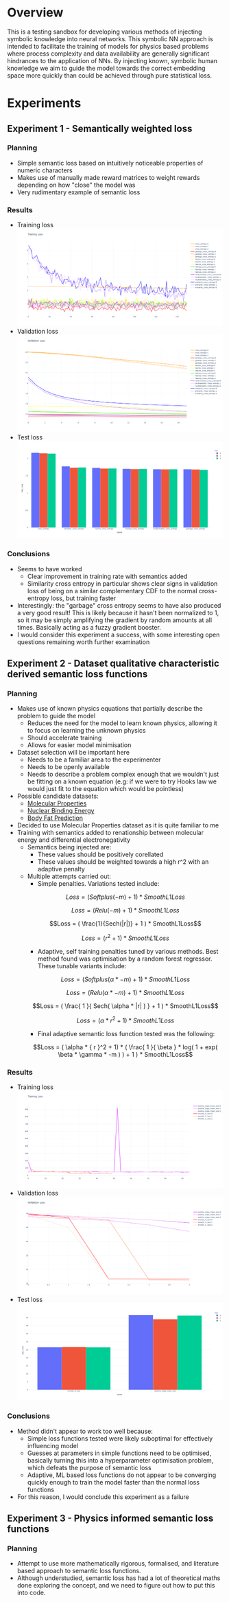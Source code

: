 # Overview

This is a testing sandbox for developing various methods of injecting symbolic knowledge into neural networks. This symbolic NN approach is intended to facilitate the training of models for physics based problems where process complexity and data availability are generally significant hindrances to the application of NNs. By injecting known, symbolic human knowledge we aim to guide the model towards the correct embedding space more quickly than could be achieved through pure statistical loss.

# Experiments

## Experiment 1 - Semantically weighted loss

### Planning

- Simple semantic loss based on intuitively noticeable properties of numeric characters
- Makes use of manually made reward matrices to weight rewards depending on how "close" the model was
- Very rudimentary example of semantic loss

### Results

- Training loss
![Training loss plot for experiment 1](./results/Experiment1/train_loss.png)
- Validation loss
![Validation loss plot for experiment 1](./results/Experiment1/val_loss.png)
- Test loss
![Test loss plot for experiment 1](./results/Experiment1/test_loss.png)

### Conclusions

- Seems to have worked
    - Clear improvement in training rate with semantics added
    - Similarity cross entropy in particular shows clear signs in validation loss of being on a similar complementary CDF to the normal cross-entropy loss, but training faster
- Interestingly: the "garbage" cross entropy seems to have also produced a very good result! This is likely because it hasn't been normalized to 1, so it may be simply amplifying the gradient by random amounts at all times. Basically acting as a fuzzy gradient booster.
- I would consider this experiment a success, with some interesting open questions remaining worth further examination

## Experiment 2 - Dataset qualitative characteristic derived semantic loss functions

### Planning
- Makes use of known physics equations that partially describe the problem to guide the model
    - Reduces the need for the model to learn known physics, allowing it to focus on learning the unknown physics
    - Should accelerate training
    - Allows for easier model minimisation
- Dataset selection will be important here
    - Needs to be a familiar area to the experimenter
    - Needs to be openly available
    - Needs to describe a problem complex enough that we wouldn't just be fitting on a known equation (e.g: if we were to try Hooks law we would just fit to the equation which would be pointless)
- Possible candidate datasets:
    - [Molecular Properties](https://www.kaggle.com/datasets/burakhmmtgl/predict-molecular-properties)
    - [Nuclear Binding Energy](https://www.kaggle.com/datasets/iitm21f1003401/nuclear-binding-energy)
    - [Body Fat Prediction](https://www.kaggle.com/datasets/fedesoriano/body-fat-prediction-dataset)
- Decided to use Molecular Properties dataset as it is quite familiar to me
- Training with semantics added to renationship between molecular energy and differential electronegativity
    - Semantics being injected are:
        - These values should be positively corellated
        - These values should be weighted towards a high r^2 with an adaptive penalty
    - Multiple attempts carried out:
        - Simple penalties. Variations tested include:
        ```math
        Loss = ( Softplus( -m ) + 1 ) * SmoothL1Loss
        ```
        ```math
        Loss = ( Relu( -m ) + 1 ) * SmoothL1Loss
        ```
        ```math
        Loss = ( \frac{1}{Sech(|r|)} + 1 ) * SmoothL1Loss
        ```
        ```math
        Loss = ( {r}^2 + 1) * SmoothL1Loss
        ```
        - Adaptive, self training penalties tuned by various methods. Best method found was optimisation by a random forest regressor. These tunable variants include:
        ```math
        Loss = ( Softplus( \alpha * -m ) + 1 ) * SmoothL1Loss
        ```
        ```math
        Loss = ( Relu( \alpha * -m ) + 1 ) * SmoothL1Loss
        ```
        ```math
        Loss = ( \frac{ 1 }{ Sech( \alpha * |r| ) } + 1 ) * SmoothL1Loss
        ```
        ```math
        Loss = ( \alpha * { r }^2 + 1) * SmoothL1Loss
        ```
        - Final adaptive semantic loss function tested was the following:
        ```math
        Loss = ( \alpha * { r }^2 + 1) * ( \frac{ 1 }{ \beta } * log( 1 + exp( \beta * \gamma * -m ) ) + 1 ) * SmoothL1Loss
        ```

### Results

- Training loss
![Training loss plot for experiment 2](./results/Experiment2/train_loss.png)
- Validation loss
![Validation loss plot for experiment 2](./results/Experiment2/val_loss.png)
- Test loss
![Test loss plot for experiment 2](./results/Experiment2/test_loss.png)

### Conclusions

- Method didn't appear to work too well because:
    - Simple loss functions tested were likely suboptimal for effectively influencing model
    - Guesses at parameters in simple functions need to be optimised, basically turning this into a hyperparameter optimisation problem, which defeats the purpose of semantic loss
    - Adaptive, ML based loss functions do not appear to be converging quickly enough to train the model faster than the normal loss functions
- For this reason, I would conclude this experiment as a failure

## Experiment 3 - Physics informed semantic loss functions

### Planning

- Attempt to use more mathematically rigorous, formalised, and literature based approach to semantic loss functions.
- Although understudied, semantic loss has had a lot of theoretical maths done exploring the concept, and we need to figure out how to put this into code.

